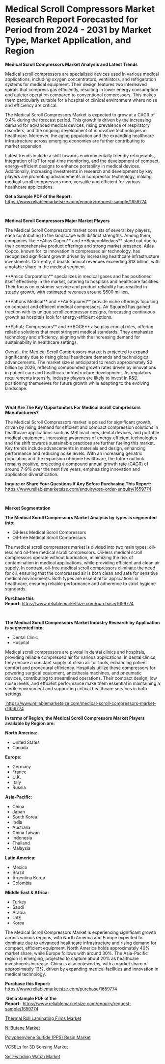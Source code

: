 <p><h1>Medical Scroll Compressors Market Research Report Forecasted for Period from 2024 -  2031 by Market Type, Market Application, and Region</h1></p><p><strong>Medical Scroll Compressors Market Analysis and Latest Trends</strong></p>
<p><p>Medical scroll compressors are specialized devices used in various medical applications, including oxygen concentrators, ventilators, and refrigeration systems for medical equipment. Their design features two interleaved spirals that compress gas efficiently, resulting in lower energy consumption and quieter operation compared to conventional compressors. This makes them particularly suitable for a hospital or clinical environment where noise and efficiency are critical.</p><p>The Medical Scroll Compressors Market is expected to grow at a CAGR of 9.4% during the forecast period. This growth is driven by the increasing demand for advanced medical devices, rising prevalence of respiratory disorders, and the ongoing development of innovative technologies in healthcare. Moreover, the aging population and the expanding healthcare infrastructure across emerging economies are further contributing to market expansion. </p><p>Latest trends include a shift towards environmentally friendly refrigerants, integration of IoT for real-time monitoring, and the development of compact, energy-efficient designs to enhance portability in medical devices. Additionally, increasing investments in research and development by key players are promoting advancements in compressor technology, making medical scroll compressors more versatile and efficient for various healthcare applications.</p></p>
<p><strong>Get a Sample PDF of the Report:&nbsp;</strong> <a href="https://www.reliablemarketsize.com/enquiry/request-sample/1659774?utm_campaign=1506&utm_medium=2&utm_source=Github&utm_content=ia&utm_term=12102024&utm_id=medical-scroll-compressors">https://www.reliablemarketsize.com/enquiry/request-sample/1659774</a></p>
<p>&nbsp;</p>
<p><strong>Medical Scroll Compressors Major Market Players</strong></p>
<p><p>The Medical Scroll Compressors market consists of several key players, each contributing to the landscape with distinct strengths. Among them, companies like **Atlas Copco** and **BeaconMedaes** stand out due to their comprehensive product offerings and strong market presence. Atlas Copco, known for its innovation in compressed air technology, has recognized significant growth driven by increasing healthcare infrastructure investments. Currently, it boasts annual revenues exceeding $13 billion, with a notable share in the medical segment.</p><p>**Amico Corporation** specializes in medical gases and has positioned itself effectively in the market, catering to hospitals and healthcare facilities. Their focus on customer service and product reliability has resulted in steady growth, with estimated revenues around $500 million.</p><p>**Pattons Medical** and **Air Squared** provide niche offerings focusing on compact and efficient medical compressors. Air Squared has gained traction with its unique scroll compressor designs, forecasting continuous growth as hospitals look for energy-efficient options.</p><p>**Schulz Compressors** and **BOGE** also play crucial roles, offering reliable solutions that meet stringent medical standards. They emphasize technology and efficiency, aligning with the increasing demand for sustainability in healthcare settings.</p><p>Overall, the Medical Scroll Compressors market is projected to expand significantly due to rising global healthcare demands and technological advancements. The market size is anticipated to reach approximately $2 billion by 2026, reflecting compounded growth rates driven by innovations in patient care and healthcare infrastructure development. As regulatory requirements intensify, industry players are likely to invest in R&D, positioning themselves for future growth while adapting to the evolving landscape.</p></p>
<p>&nbsp;</p>
<p><strong>What Are The Key Opportunities For Medical Scroll Compressors Manufacturers?</strong></p>
<p><p>The Medical Scroll Compressors market is poised for significant growth, driven by rising demand for efficient and compact compression solutions in healthcare applications such as MRI machines, dental devices, and portable medical equipment. Increasing awareness of energy-efficient technologies and the shift towards sustainable practices are further fueling this market. Key trends include advancements in materials and design, enhancing performance and reducing noise levels. With an increasing geriatric population and the expansion of home healthcare, the future outlook remains positive, projecting a compound annual growth rate (CAGR) of around 7-9% over the next five years, emphasizing innovation and application diversification.</p></p>
<p><strong>Inquire or Share Your Questions If Any Before Purchasing This Report:</strong> <a href="https://www.reliablemarketsize.com/enquiry/pre-order-enquiry/1659774?utm_campaign=1506&utm_medium=2&utm_source=Github&utm_content=ia&utm_term=12102024&utm_id=medical-scroll-compressors">https://www.reliablemarketsize.com/enquiry/pre-order-enquiry/1659774</a></p>
<p>&nbsp;</p>
<p><strong>Market Segmentation</strong></p>
<p><strong>The Medical Scroll Compressors Market Analysis by types is segmented into:</strong></p>
<p><ul><li>Oil-less Medical Scroll Compressors</li><li>Oil-free Medical Scroll Compressors</li></ul></p>
<p><p>The medical scroll compressors market is divided into two main types: oil-less and oil-free medical scroll compressors. Oil-less medical scroll compressors operate without lubrication, minimizing the risk of contamination in medical applications, while providing efficient and clean air supply. In contrast, oil-free medical scroll compressors eliminate the need for oil, ensuring that the compressed air is both clean and safe for sensitive medical environments. Both types are essential for applications in healthcare, ensuring reliable performance and adherence to strict hygiene standards.</p></p>
<p><strong>Purchase this Report:&nbsp;</strong><a href="https://www.reliablemarketsize.com/purchase/1659774?utm_campaign=1506&utm_medium=2&utm_source=Github&utm_content=ia&utm_term=12102024&utm_id=medical-scroll-compressors">https://www.reliablemarketsize.com/purchase/1659774</a></p>
<p>&nbsp;</p>
<p><strong>The Medical Scroll Compressors Market Industry Research by Application is segmented into:</strong></p>
<p><ul><li>Dental Clinic</li><li>Hospital</li></ul></p>
<p><p>Medical scroll compressors are pivotal in dental clinics and hospitals, providing reliable compressed air for various applications. In dental clinics, they ensure a constant supply of clean air for tools, enhancing patient comfort and procedural efficiency. Hospitals utilize these compressors for powering surgical equipment, anesthesia machines, and pneumatic devices, contributing to streamlined operations. Their compact design, low noise levels, and efficient performance make them essential in maintaining a sterile environment and supporting critical healthcare services in both settings.</p></p>
<p><a href="https://www.reliablemarketsize.com/medical-scroll-compressors-market-r1659774?utm_campaign=1506&utm_medium=2&utm_source=Github&utm_content=ia&utm_term=12102024&utm_id=medical-scroll-compressors">&nbsp;https://www.reliablemarketsize.com/medical-scroll-compressors-market-r1659774</a></p>
<p><strong>In terms of Region, the Medical Scroll Compressors Market Players available by Region are:</strong></p>
<p>
    <p> <strong> North America: </strong>
        <ul>
            <li>United States</li>
            <li>Canada</li>
        </ul>
        </p> 
    <p> <strong> Europe: </strong>
        <ul>
            <li>Germany</li>
            <li>France</li>
            <li>U.K.</li>
            <li>Italy</li>
            <li>Russia</li>
        </ul>
        </p> 
    <p> <strong> Asia-Pacific: </strong>
        <ul>
            <li>China</li>
            <li>Japan</li>
            <li>South Korea</li>
            <li>India</li>
            <li>Australia</li>
            <li>China Taiwan</li>
            <li>Indonesia</li>
            <li>Thailand</li>
            <li>Malaysia</li>
        </ul>
        </p> 
    <p> <strong> Latin America: </strong>
        <ul>
            <li>Mexico</li>
            <li>Brazil</li>
            <li>Argentina Korea</li>
            <li>Colombia</li>
        </ul>
        </p> 
    <p> <strong> Middle East & Africa: </strong>
        <ul>
            <li>Turkey</li>
            <li>Saudi</li>
            <li>Arabia</li>
            <li>UAE</li>
            <li>Korea</li>
        </ul>
    </p>
    </p>
<p><p>The Medical Scroll Compressors Market is experiencing significant growth across various regions, with North America and Europe expected to dominate due to advanced healthcare infrastructure and rising demand for compact, efficient equipment. North America holds approximately 40% market share, while Europe follows with around 30%. The Asia-Pacific region is emerging, projected to capture about 20% as healthcare investments increase. China is also noteworthy, with a market share of approximately 10%, driven by expanding medical facilities and innovation in medical technology.</p></p>
<p><strong>Purchase this Report: </strong><a href="https://www.reliablemarketsize.com/purchase/1659774?utm_campaign=1506&utm_medium=2&utm_source=Github&utm_content=ia&utm_term=12102024&utm_id=medical-scroll-compressors">https://www.reliablemarketsize.com/purchase/1659774</a></p>
<p>&nbsp;<strong>Get a Sample PDF of the Report:&nbsp;&nbsp;</strong><a href="https://www.reliablemarketsize.com/enquiry/request-sample/1659774?utm_campaign=1506&utm_medium=2&utm_source=Github&utm_content=ia&utm_term=12102024&utm_id=medical-scroll-compressors">https://www.reliablemarketsize.com/enquiry/request-sample/1659774</a></p>
<p><strong></strong></p>
<p><p><a href="https://github.com/NancyAlvarado586/Market-Research-Report-List-1/blob/main/thermal-roll-laminating-films-market.md?utm_campaign=1506&utm_medium=2&utm_source=Github&utm_content=ia&utm_term=12102024&utm_id=medical-scroll-compressors">Thermal Roll Laminating Films Market</a></p><p><a href="https://www.linkedin.com/pulse/global-n-butane-industry-types-applications-market-dyc1e?utm_campaign=1506&utm_medium=2&utm_source=Github&utm_content=ia&utm_term=12102024&utm_id=medical-scroll-compressors">N-Butane Market</a></p><p><a href="https://www.linkedin.com/pulse/polyphenylene-sulfide-pps-resin-market-emerging-trends-lcu3f?utm_campaign=1506&utm_medium=2&utm_source=Github&utm_content=ia&utm_term=12102024&utm_id=medical-scroll-compressors">Polyphenylene Sulfide (PPS) Resin Market</a></p><p><a href="https://github.com/JubayerMia832/Market-Research-Report-List-1/blob/main/vcsels-for-3d-sensing-market.md?utm_campaign=1506&utm_medium=2&utm_source=Github&utm_content=ia&utm_term=12102024&utm_id=medical-scroll-compressors">VCSELs for 3D Sensing Market</a></p><p><a href="https://www.linkedin.com/pulse/strategic-market-insights-navigating-global-self-winding-frwye?utm_campaign=1506&utm_medium=2&utm_source=Github&utm_content=ia&utm_term=12102024&utm_id=medical-scroll-compressors">Self-winding Watch Market</a></p></p>